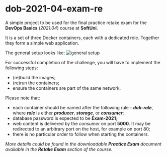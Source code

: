 # dob-2021-04-exam-re
A simple project to be used for the final practice retake exam for the **DevOps Basics** (*2021.04*) course at **SoftUni**. 

It is a set of three Docker containers, each with a dedicated role. Together they form a simple web application. 

The general setup looks like:
![general setup](https://github.com/shekeriev/dob-2021-04-exam-re/blob/main/setup.png?raw=true)

For successful completion of the challenge, you will have to implement the following steps:
 - (re)build the images;
 - (re)run the containers;
 - ensure the containers are part of the same network.

Please note that:
 - each container should be named after the following rule - ***dob-role***, where ***role*** is either ***producer***, ***storage***, or ***consumer***;
 - database password is expected to be **Exam-2021**;
 - web content is delivered by the *consumer* on port **5000**. It may be redirected to an arbitrary port on the host, for example on port 80;
 - there is no particular order to follow when starting the containers.

*More details could be found in the downloadable **Practice Exam** document available in the **Retake Exam** section of the course.*
